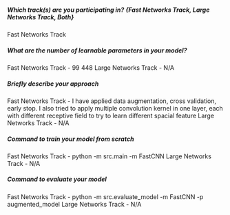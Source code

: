 ##### Which track(s) are you participating in? {Fast Networks Track, Large Networks Track, Both}
Fast Networks Track

##### What are the number of learnable parameters in your model?
Fast Networks Track - 99 448
Large Networks Track - N/A

##### Briefly describe your approach
Fast Networks Track - I have applied data augmentation, cross validation, early stop. I also tried to apply multiple convolution kernel in one layer, each with different receptive field to try to learn different spacial feature
Large Networks Track - N/A

##### Command to train your model from scratch
Fast Networks Track - python -m src.main -m FastCNN
Large Networks Track - N/A

##### Command to evaluate your model
Fast Networks Track - python -m src.evaluate_model -m FastCNN -p augmented_model
Large Networks Track - N/A